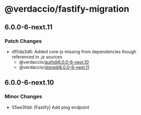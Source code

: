 # @verdaccio/fastify-migration

## 6.0.0-6-next.11

### Patch Changes

- df0da3d6: Added core-js missing from dependencies though referenced in .js sources
  - @verdaccio/auth@6.0.0-6-next.10
  - @verdaccio/store@6.0.0-6-next.11

## 6.0.0-6-next.10

### Minor Changes

- 55ee3fdd: [Fastify] Add ping endpoint
